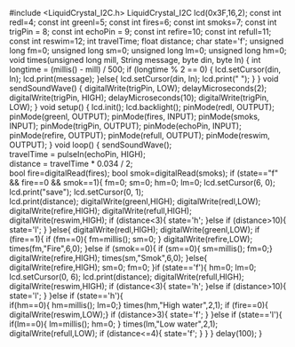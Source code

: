 #include <LiquidCrystal_I2C.h>
LiquidCrystal_I2C lcd(0x3F,16,2); 
const int redl=4;
const int greenl=5;
const int fires=6;
const int smoks=7;
const int trigPin = 8;
const int echoPin = 9;
const int refire=10;
const int refull=11;
const int reswim=12;
int travelTime;
float distance;
char state='f';
unsigned long fm=0;
unsigned long sm=0;
unsigned long lm=0;
unsigned long hm=0;
void times(unsigned long mill, String message, byte din, byte ln) {
  int longtime = (millis() - mill) / 500;
  if (longtime % 2 == 0) {
    lcd.setCursor(din, ln);
    lcd.print(message);
    }else{
    lcd.setCursor(din, ln);
    lcd.print("     ");
    }
  } 
void sendSoundWave() {
  digitalWrite(trigPin, LOW);
  delayMicroseconds(2);
  digitalWrite(trigPin, HIGH);
  delayMicroseconds(10);
  digitalWrite(trigPin, LOW);
}
void setup() {
  lcd.init();
  lcd.backlight();
  pinMode(redl, OUTPUT);
  pinMode(greenl, OUTPUT);
  pinMode(fires, INPUT);
  pinMode(smoks, INPUT);
  pinMode(trigPin, OUTPUT);
  pinMode(echoPin, INPUT);
  pinMode(refire, OUTPUT);
  pinMode(refull, OUTPUT);
  pinMode(reswim, OUTPUT);
}
void loop() {
  sendSoundWave();               
  travelTime = pulseIn(echoPin, HIGH);   
  distance = travelTime * 0.034 / 2;     
  bool fire=digitalRead(fires);
  bool smok=digitalRead(smoks);
  if (state=="f" && fire==0 && smok==1){
   fm=0;
   sm=0;
   hm=0;
   lm=0;
   lcd.setCursor(6, 0);
   lcd.print("save");
   lcd.setCursor(0, 1);    
   lcd.print(distance);
   digitalWrite(greenl,HIGH);
   digitalWrite(redl,LOW);
   digitalWrite(refire,HIGH);
   digitalWrite(refull,HIGH);
   digitalWrite(reswim,HIGH);
   if (distance<3){
     state='h';
    }else if (distance>10){
     state='l';
     }
  }else{
    digitalWrite(redl,HIGH);
    digitalWrite(greenl,LOW);
    if (fire==1){
     if (fm==0){
       fm=millis();
       sm=0;
      }
     digitalWrite(refire,LOW);
     times(fm,"Fire",6,0); 
    }else if (smok==0){
      if (sm==0){
       sm=millis();
       fm=0;} 
     digitalWrite(refire,HIGH);
     times(sm,"Smok",6,0);
     }else{
     digitalWrite(refire,HIGH);
     sm=0;
     fm=0; 
     }if (state=='f'){
     hm=0;
     lm=0;
     lcd.setCursor(0, 6);
     lcd.print(distance);
     digitalWrite(refull,HIGH);
     digitalWrite(reswim,HIGH);
     if (distance<3){
       state='h';
      }else if (distance>10){
       state='l';
      }
     }else if (state=='h'){    
     if(hm==0){
       hm=millis();
       lm=0;}
     times(hm,"High water",2,1);
     if (fire==0){
       digitalWrite(reswim,LOW);}
     if (distance>3){
       state='f';
       } 
      }else if (state=='l'){
     if(lm==0){
       lm=millis();
       hm=0;
      }
     times(lm,"Low water",2,1);
     digitalWrite(refull,LOW);
     if (distance<=4){
       state='f';
      }
    }
  }
  delay(100);
}
